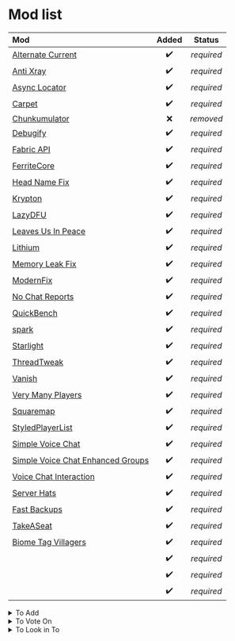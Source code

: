 # Mod list

| Mod                                                                           |       Added        |   Status   |
|:------------------------------------------------------------------------------|:------------------:|:----------:|
| [Alternate Current](https://modrinth.com/mod/alternate-current)               | :heavy_check_mark: | *required* |
| [Anti Xray](https://modrinth.com/mod/anti-xray<br/>)                          | :heavy_check_mark: | *required* |
| [Async Locator](https://modrinth.com/mod/async-locator)                       | :heavy_check_mark: | *required* |
| [Carpet](https://github.com/gnembon/fabric-carpet#fabric-carpet)              | :heavy_check_mark: | *required* |
| [Chunkumulator](https://modrinth.com/mod/chunkumulator)                       | :x: | *removed* |
| [Debugify](https://modrinth.com/mod/debugify)                                 | :heavy_check_mark: | *required* |
| [Fabric API](https://modrinth.com/mod/fabric-api)                             | :heavy_check_mark: | *required* |
| [FerriteCore](https://modrinth.com/mod/ferrite-core)                          | :heavy_check_mark: | *required* |
| [Head Name Fix](https://modrinth.com/mod/headfix)                             | :heavy_check_mark: | *required* |
| [Krypton](https://modrinth.com/mod/krypton)                                   | :heavy_check_mark: | *required* |
| [LazyDFU](https://modrinth.com/mod/lazydfu)                                   | :heavy_check_mark: | *required* |
| [Leaves Us In Peace](https://modrinth.com/mod/leaves-us-in-peace)             | :heavy_check_mark: | *required* |
| [Lithium](https://modrinth.com/mod/lithium)                                   | :heavy_check_mark: | *required* |
| [Memory Leak Fix](https://modrinth.com/mod/memoryleakfix)                     | :heavy_check_mark: | *required* |
| [ModernFix](https://modrinth.com/mod/modernfix)                               | :heavy_check_mark: | *required* |
| [No Chat Reports](https://modrinth.com/mod/no-chat-reports)                   | :heavy_check_mark: | *required* |
| [QuickBench](https://modrinth.com/mod/quickbench)                             | :heavy_check_mark: | *required* |
| [spark](https://modrinth.com/mod/spark)                                       | :heavy_check_mark: | *required* |
| [Starlight](https://modrinth.com/mod/starlight)                               | :heavy_check_mark: | *required* |
| [ThreadTweak](https://modrinth.com/mod/threadtweak)                           | :heavy_check_mark: | *required* |
| [Vanish](https://modrinth.com/mod/vanish)                                     | :heavy_check_mark: | *required* |
| [Very Many Players](https://modrinth.com/mod/vmp-fabric)                      | :heavy_check_mark: | *required* |
| [Squaremap](https://modrinth.com/plugin/squaremap)                            | :heavy_check_mark: | *required* |
| [StyledPlayerList](https://modrinth.com/mod/styledplayerlist)                 | :heavy_check_mark: | *required* |
| [Simple Voice Chat](https://modrinth.com/plugin/simple-voice-chat)            | :heavy_check_mark: | *required* |
| [Simple Voice Chat Enhanced Groups](https://modrinth.com/mod/enhanced-groups) | :heavy_check_mark: | *required* |
| [Voice Chat Interaction](https://modrinth.com/mod/voice-chat-interaction)     | :heavy_check_mark: | *required* |
| [Server Hats](https://modrinth.com/mod/server-hats)                           | :heavy_check_mark: | *required* |
| [Fast Backups](https://modrinth.com/mod/fastback)                             | :heavy_check_mark: | *required* |
| [TakeASeat](https://modrinth.com/mod/takeaseat/gallery)                       | :heavy_check_mark: | *required* |
| [Biome Tag Villagers](https://modrinth.com/mod/biome-tag-villagers)           | :heavy_check_mark: | *required* |
| []()                                                                          | :heavy_check_mark: | *required* |
| []()                                                                          | :heavy_check_mark: | *required* |
| []()                                                                          | :heavy_check_mark: | *required* |

<details><summary>To Add</summary>
- https://modrinth.com/mod/vanilla-permissions
- https://modrinth.com/mod/better-fabric-console
- https://modrinth.com/mod/sneaky-server
- https://modrinth.com/mod/mods-command
- https://modrinth.com/mod/luckperms
</details>


<details><summary>To Vote On</summary>
- https://modrinth.com/plugin/chunkyborder
- https://modrinth.com/mod/worldborderfix
- https://modrinth.com/mod/drogstyle
- https://modrinth.com/mod/banhammer
</details>

<details><summary>To Look in To</summary>
- https://modrinth.com/mod/quality-of-life-qol-fixes
- https://modrinth.com/mod/embedded_assets
</details>
